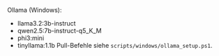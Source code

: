 Ollama (Windows):
- llama3.2:3b-instruct
- qwen2.5:7b-instruct-q5_K_M
- phi3:mini
- tinyllama:1.1b
Pull-Befehle siehe `scripts/windows/ollama_setup.ps1`.
